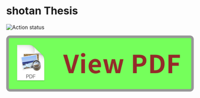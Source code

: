 shotan Thesis
=====
![Action status](https://github.com/shotastage/thesis/workflows/latex/badge.svg)

[![PDF View](https://github.com/shotastage/thesis/blob/master/assets/pdf_button.png)](https://github.com/shotastage/thesis/blob/master/karitoji_NECO_shotan_thesis.pdf)
